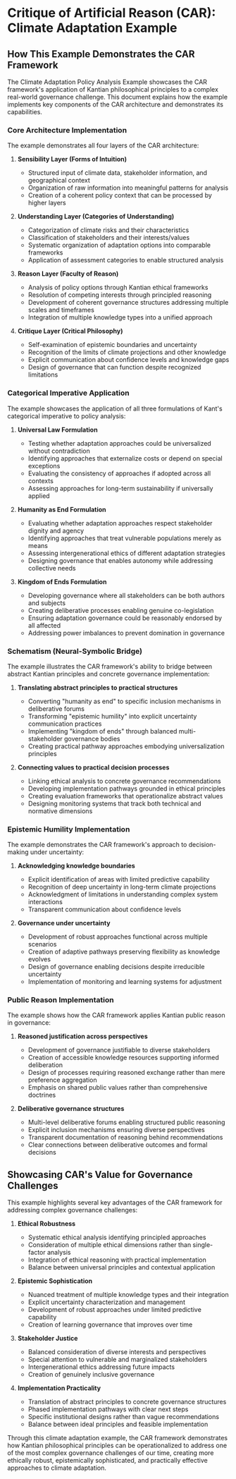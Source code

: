 # Critique of Artificial Reason (CAR): Climate Adaptation Example

## How This Example Demonstrates the CAR Framework

The Climate Adaptation Policy Analysis Example showcases the CAR framework's application of Kantian philosophical principles to a complex real-world governance challenge. This document explains how the example implements key components of the CAR architecture and demonstrates its capabilities.

### Core Architecture Implementation

The example demonstrates all four layers of the CAR architecture:

1. **Sensibility Layer (Forms of Intuition)**
   - Structured input of climate data, stakeholder information, and geographical context
   - Organization of raw information into meaningful patterns for analysis
   - Creation of a coherent policy context that can be processed by higher layers

2. **Understanding Layer (Categories of Understanding)**
   - Categorization of climate risks and their characteristics
   - Classification of stakeholders and their interests/values
   - Systematic organization of adaptation options into comparable frameworks
   - Application of assessment categories to enable structured analysis

3. **Reason Layer (Faculty of Reason)**
   - Analysis of policy options through Kantian ethical frameworks
   - Resolution of competing interests through principled reasoning
   - Development of coherent governance structures addressing multiple scales and timeframes
   - Integration of multiple knowledge types into a unified approach

4. **Critique Layer (Critical Philosophy)**
   - Self-examination of epistemic boundaries and uncertainty
   - Recognition of the limits of climate projections and other knowledge
   - Explicit communication about confidence levels and knowledge gaps
   - Design of governance that can function despite recognized limitations

### Categorical Imperative Application

The example showcases the application of all three formulations of Kant's categorical imperative to policy analysis:

1. **Universal Law Formulation**
   - Testing whether adaptation approaches could be universalized without contradiction
   - Identifying approaches that externalize costs or depend on special exceptions
   - Evaluating the consistency of approaches if adopted across all contexts
   - Assessing approaches for long-term sustainability if universally applied

2. **Humanity as End Formulation**
   - Evaluating whether adaptation approaches respect stakeholder dignity and agency
   - Identifying approaches that treat vulnerable populations merely as means
   - Assessing intergenerational ethics of different adaptation strategies
   - Designing governance that enables autonomy while addressing collective needs

3. **Kingdom of Ends Formulation**
   - Developing governance where all stakeholders can be both authors and subjects
   - Creating deliberative processes enabling genuine co-legislation
   - Ensuring adaptation governance could be reasonably endorsed by all affected
   - Addressing power imbalances to prevent domination in governance

### Schematism (Neural-Symbolic Bridge)

The example illustrates the CAR framework's ability to bridge between abstract Kantian principles and concrete governance implementation:

1. **Translating abstract principles to practical structures**
   - Converting "humanity as end" to specific inclusion mechanisms in deliberative forums
   - Transforming "epistemic humility" into explicit uncertainty communication practices
   - Implementing "kingdom of ends" through balanced multi-stakeholder governance bodies
   - Creating practical pathway approaches embodying universalization principles

2. **Connecting values to practical decision processes**
   - Linking ethical analysis to concrete governance recommendations
   - Developing implementation pathways grounded in ethical principles
   - Creating evaluation frameworks that operationalize abstract values
   - Designing monitoring systems that track both technical and normative dimensions

### Epistemic Humility Implementation

The example demonstrates the CAR framework's approach to decision-making under uncertainty:

1. **Acknowledging knowledge boundaries**
   - Explicit identification of areas with limited predictive capability
   - Recognition of deep uncertainty in long-term climate projections
   - Acknowledgment of limitations in understanding complex system interactions
   - Transparent communication about confidence levels

2. **Governance under uncertainty**
   - Development of robust approaches functional across multiple scenarios
   - Creation of adaptive pathways preserving flexibility as knowledge evolves
   - Design of governance enabling decisions despite irreducible uncertainty
   - Implementation of monitoring and learning systems for adjustment

### Public Reason Implementation

The example shows how the CAR framework applies Kantian public reason in governance:

1. **Reasoned justification across perspectives**
   - Development of governance justifiable to diverse stakeholders
   - Creation of accessible knowledge resources supporting informed deliberation
   - Design of processes requiring reasoned exchange rather than mere preference aggregation
   - Emphasis on shared public values rather than comprehensive doctrines

2. **Deliberative governance structures**
   - Multi-level deliberative forums enabling structured public reasoning
   - Explicit inclusion mechanisms ensuring diverse perspectives
   - Transparent documentation of reasoning behind recommendations
   - Clear connections between deliberative outcomes and formal decisions

## Showcasing CAR's Value for Governance Challenges

This example highlights several key advantages of the CAR framework for addressing complex governance challenges:

1. **Ethical Robustness**
   - Systematic ethical analysis identifying principled approaches
   - Consideration of multiple ethical dimensions rather than single-factor analysis
   - Integration of ethical reasoning with practical implementation
   - Balance between universal principles and contextual application

2. **Epistemic Sophistication**
   - Nuanced treatment of multiple knowledge types and their integration
   - Explicit uncertainty characterization and management
   - Development of robust approaches under limited predictive capability
   - Creation of learning governance that improves over time

3. **Stakeholder Justice**
   - Balanced consideration of diverse interests and perspectives
   - Special attention to vulnerable and marginalized stakeholders
   - Intergenerational ethics addressing future impacts
   - Creation of genuinely inclusive governance

4. **Implementation Practicality**
   - Translation of abstract principles to concrete governance structures
   - Phased implementation pathways with clear next steps
   - Specific institutional designs rather than vague recommendations
   - Balance between ideal principles and feasible implementation

Through this climate adaptation example, the CAR framework demonstrates how Kantian philosophical principles can be operationalized to address one of the most complex governance challenges of our time, creating more ethically robust, epistemically sophisticated, and practically effective approaches to climate adaptation.
